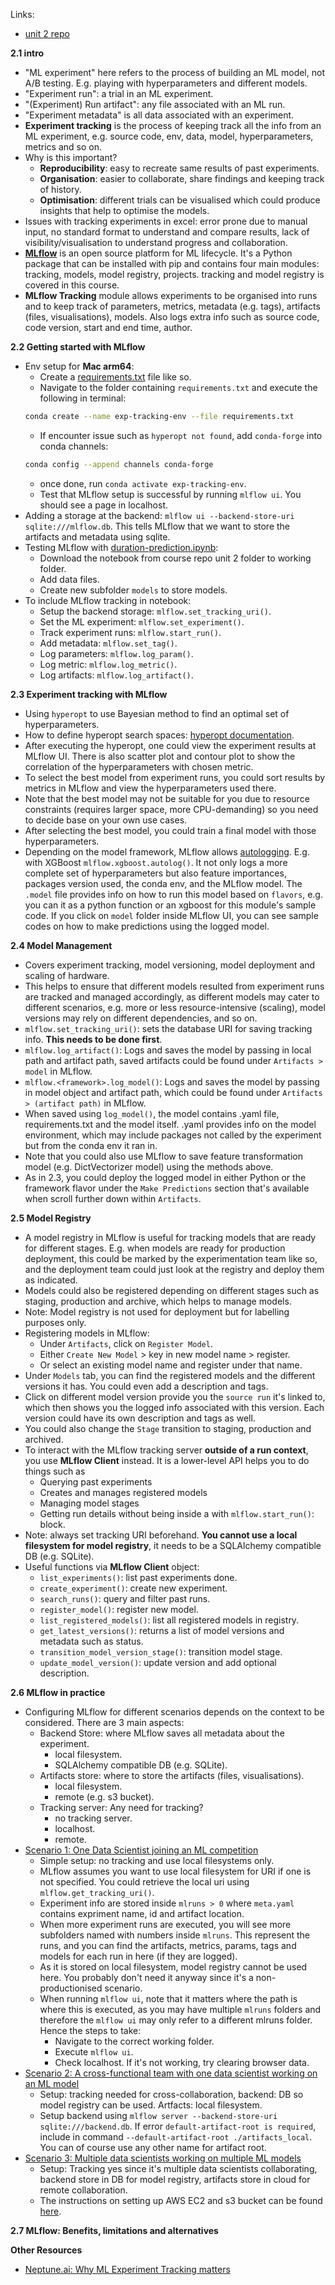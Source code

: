 Links:
* [unit 2 repo](https://github.com/DataTalksClub/mlops-zoomcamp/tree/main/02-experiment-tracking)

**2.1 intro**
* "ML experiment" here refers to the process of building an ML model, not A/B testing. E.g. playing with hyperparameters and different models.
* "Experiment run": a trial in an ML experiment.
* "(Experiment) Run artifact": any file associated with an ML run.
* "Experiment metadata" is all data associated with an experiment.
* **Experiment tracking** is the process of keeping track all the info from an ML experiment, e.g. source code, env, data, model, hyperparameters, metrics and so on.
* Why is this important? 
    * **Reproducibility**: easy to recreate same results of past experiments.
    * **Organisation**: easier to collaborate, share findings and keeping track of history.
    * **Optimisation**: different trials can be visualised which could produce insights that help to optimise the models.
* Issues with tracking experiments in excel: error prone due to manual input, no standard format to understand and compare results, lack of visibility/visualisation to understand progress and collaboration.
* **[MLflow](https://mlflow.org/)** is an open source platform for ML lifecycle. It's a Python package that can be installed with pip and contains four main modules: tracking, models, model registry, projects. tracking and model registry is covered in this course.
* **MLflow Tracking** module allows experiments to be organised into runs and to keep track of parameters, metrics, metadata (e.g. tags), artifacts (files, visualisations), models. Also logs extra info such as source code, code version, start and end time, author.

**2.2 Getting started with MLflow**
* Env setup for **Mac arm64**:
    * Create a [requirements.txt](https://github.com/viviensiu/mlops-zoomcamp/blob/main/2_experiment_tracking/requirements.txt) file like so.
    * Navigate to the folder containing ```requirements.txt``` and execute the following in terminal: 
    ```bash
    conda create --name exp-tracking-env --file requirements.txt
    ```
    * If encounter issue such as `hyperopt not found`, add ```conda-forge``` into conda channels:
    ```bash
    conda config --append channels conda-forge 
    ```
    * once done, run ```conda activate exp-tracking-env```.
    * Test that MLflow setup is successful by running ```mlflow ui```. You should see a page in localhost.
* Adding a storage at the backend: ```mlflow ui --backend-store-uri sqlite:///mlflow.db```. This tells MLflow that we want to store the artifacts and metadata using sqlite.
* Testing MLflow with [duration-prediction.ipynb](https://github.com/DataTalksClub/mlops-zoomcamp/blob/main/02-experiment-tracking/duration-prediction.ipynb):
    * Download the notebook from course repo unit 2 folder to working folder.
    * Add data files. 
    * Create new subfolder ```models``` to store models.
* To include MLflow tracking in notebook:
    * Setup the backend storage: ```mlflow.set_tracking_uri()```.
    * Set the ML experiment: ```mlflow.set_experiment()```.
    * Track experiment runs: ```mlflow.start_run()```.
    * Add metadata: ```mlflow.set_tag()```.
    * Log parameters: ```mlflow.log_param()```.
    * Log metric: ```mlflow.log_metric()```.
    * Log artifacts: ```mlflow.log_artifact()```.

**2.3 Experiment tracking with MLflow**
* Using `hyperopt` to use Bayesian method to find an optimal set of hyperparameters.
* How to define hyperopt search spaces: [hyperopt documentation](https://hyperopt.github.io/hyperopt/getting-started/search_spaces/).
* After executing the hyperopt, one could view the experiment results at MLflow UI. There is also scatter plot and contour plot to show the correlation of the hyperparameters with chosen metric.
* To select the best model from experiment runs, you could sort results by metrics in MLflow and view the hyperparameters used there.
* Note that the best model may not be suitable for you due to resource constraints (requires larger space, more CPU-demanding) so you need to decide base on your own use cases.
* After selecting the best model, you could train a final model with those hyperparameters.
* Depending on the model framework, MLflow allows [autologging](https://mlflow.org/docs/latest/tracking/autolog). E.g. with XGBoost ```mlflow.xgboost.autolog()```. It not only logs a more complete set of hyperparameters but also feature importances, packages version used, the conda env, and the MLflow model. The `.model` file provides info on how to run this model based on `flavors`, e.g. you can it as a python function or an xgboost for this module's sample code. If you click on `model` folder inside MLflow UI, you can see sample codes on how to make predictions using the logged model.

**2.4 Model Management**
* Covers experiment tracking, model versioning, model deployment and scaling of hardware.
* This helps to ensure that different models resulted from experiment runs are tracked and managed accordingly, as different models may cater to different scenarios, e.g. more or less resource-intensive (scaling), model versions may rely on different dependencies, and so on.
* ```mlflow.set_tracking_uri()```: sets the database URI for saving tracking info. **This needs to be done first**.
* ```mlflow.log_artifact()```: Logs and saves the model by passing in local path and artifact path, saved artifacts could be found under ```Artifacts > model``` in MLflow.
* ```mlflow.<framework>.log_model()```: Logs and saves the model by passing in model object and artifact path, which could be found under ```Artifacts > (artifact path)``` in MLflow.
* When saved using ```log_model()```, the model contains .yaml file, requirements.txt and the model itself. .yaml provides info on the model environment, which may include packages not called by the experiment but from the conda env it ran in.
* Note that you could also use MLflow to save feature transformation model (e.g. DictVectorizer model) using the methods above.
* As in 2.3, you could deploy the logged model in either Python or the framework flavor under the ```Make Predictions``` section that's available when scroll further down within ```Artifacts```.

**2.5 Model Registry**
* A model registry in MLflow is useful for tracking models that are ready for different stages. E.g. when models are ready for production deployment, this could be marked by the experimentation team like so, and the deployment team could just look at the registry and deploy them as indicated.
* Models could also be registered depending on different stages such as staging, production and archive, which helps to manage models.
* Note: Model registry is not used for deployment but for labelling purposes only.
* Registering models in MLflow:
    * Under ```Artifacts```, click on ```Register Model```.
    * Either ```Create New Model``` > key in new model name > register.
    * Or select an existing model name and register under that name.
* Under ```Models``` tab, you can find the registered models and the different versions it has. You could even add a description and tags.
* Click on different model version provide you the ```source run``` it's linked to, which then shows you the logged info associated with this version. Each version could have its own description and tags as well.
* You could also change the ```Stage``` transition to staging, production and archived.
* To interact with the MLflow tracking server **outside of a run context**, you use **MLflow Client** instead. It is a lower-level API helps you to do things such as 
    * Querying past experiments
    * Creates and manages registered models
    * Managing model stages
    * Getting run details without being inside a with ```mlflow.start_run()```: block.
* Note: always set tracking URI beforehand. **You cannot use a local filesystem for model registry**, it needs to be a SQLAlchemy compatible DB (e.g. SQLite).    
* Useful functions via **MLflow Client** object:
    * ```list_experiments()```: list past experiments done.
    * ```create_experiment()```: create new experiment.
    * ```search_runs()```: query and filter past runs.
    * ```register_model()```: register new model.
    * ```list_registered_models()```: list all registered models in registry.
    * ```get_latest_versions()```: returns a list of model versions and metadata such as status.
    * ```transition_model_version_stage()```: transition model stage.
    * ```update_model_version()```: update version and add optional description.

**2.6 MLflow in practice**
* Configuring MLflow for different scenarios depends on the context to be considered. There are 3 main aspects:
    * Backend Store: where MLflow saves all metadata about the experiment.
        * local filesystem.
        * SQLAlchemy compatible DB (e.g. SQLite). 
    * Artifacts store: where to store the artifacts (files, visualisations).
        * local filesystem.
        * remote (e.g. s3 bucket).
    * Tracking server: Any need for tracking?
        * no tracking server.
        * localhost.
        * remote.
* [Scenario 1: One Data Scientist joining an ML competition](https://github.com/viviensiu/mlops-zoomcamp/blob/main/2_experiment_tracking/running-mlflow-examples/scenario-1.ipynb)
    * Simple setup: no tracking and use local filesystems only.
    * MLflow assumes you want to use local filesystem for URI if one is not specified. You could retrieve the local uri using ```mlflow.get_tracking_uri()```.
    * Experiment info are stored inside ```mlruns > 0``` where ```meta.yaml``` contains expriment name, id and artifact location.
    * When more experiment runs are executed, you will see more subfolders named with numbers inside ```mlruns```. This represent the runs, and you can find the artifacts, metrics, params, tags and models for each run in here (if they are logged).
    * As it is stored on local filesystem, model registry cannot be used here. You probably don't need it anyway since it's a non-productionised scenario.
    * When running ```mlflow ui```, note that it matters where the path is where this is executed, as you may have multiple ```mlruns``` folders and therefore the ```mlflow ui``` may only refer to a different mlruns folder. Hence the steps to take:
        * Navigate to the correct working folder.
        * Execute ```mlflow ui```.
        * Check localhost. If it's not working, try clearing browser data. 
* [Scenario 2: A cross-functional team with one data scientist working on an ML model](https://github.com/viviensiu/mlops-zoomcamp/blob/main/2_experiment_tracking/running-mlflow-examples/scenario-2.ipynb)
    * Setup: tracking needed for cross-collaboration, backend: DB so model registry can be used. Artfacts: local filesystem.
    * Setup backend using ```mlflow server --backend-store-uri sqlite:///backend.db```. If error `default-artifact-root is required`, include in command ```--default-artifact-root ./artifacts_local```. You can of course use any other name for artifact root.
* [Scenario 3: Multiple data scientists working on multiple ML models](https://github.com/viviensiu/mlops-zoomcamp/blob/main/2_experiment_tracking/running-mlflow-examples/scenario-3.ipynb) 
    * Setup: Tracking yes since it's multiple data scientists collaborating, backend store in DB for model registry, artifacts store in cloud for remote collaboration.
    * The instructions on setting up AWS EC2 and s3 bucket can be found [here](https://github.com/viviensiu/mlops-zoomcamp/blob/main/2_experiment_tracking/mlflow_on_aws.md).

**2.7 MLflow: Benefits, limitations and alternatives**


**Other Resources**
* [Neptune.ai: Why ML Experiment Tracking matters](https://www.linkedin.com/pulse/ml-experiment-tracking-what-why-matters-how-implement-jakub-czakon/)

